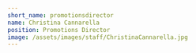 ```yaml
---
short_name: promotionsdirector
name: Christina Cannarella
position: Promotions Director
image: /assets/images/staff/ChristinaCannarella.jpg
---
```

